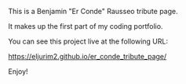 This is a Benjamin "Er Conde" Rausseo tribute page.

It makes up the first part of my coding portfolio.

You can see this project live at the following URL:

https://eljurim2.github.io/er_conde_tribute_page/

Enjoy!
